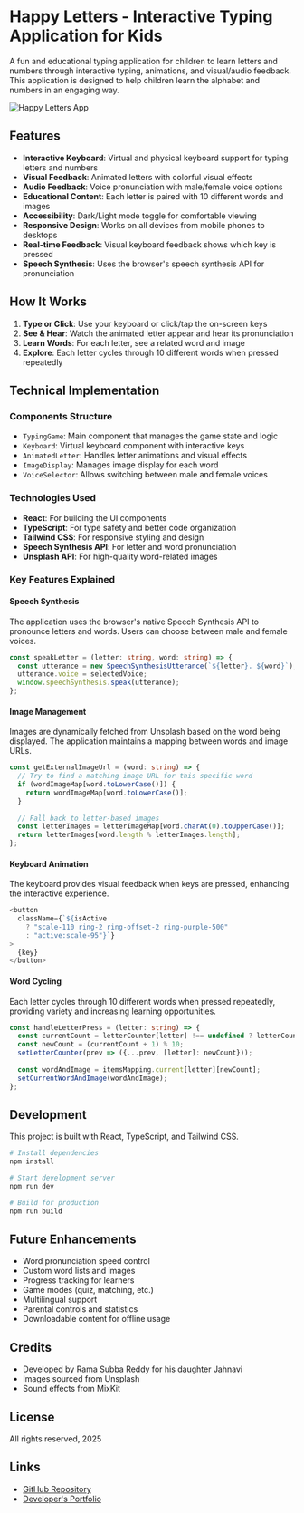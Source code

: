 
# Happy Letters - Interactive Typing Application for Kids

A fun and educational typing application for children to learn letters and numbers through interactive typing, animations, and visual/audio feedback. This application is designed to help children learn the alphabet and numbers in an engaging way.

![Happy Letters App](https://images.unsplash.com/photo-1503676260728-1c00da094a0b?q=80&w=1470&h=600&auto=format&fit=crop)

## Features

- **Interactive Keyboard**: Virtual and physical keyboard support for typing letters and numbers
- **Visual Feedback**: Animated letters with colorful visual effects
- **Audio Feedback**: Voice pronunciation with male/female voice options
- **Educational Content**: Each letter is paired with 10 different words and images
- **Accessibility**: Dark/Light mode toggle for comfortable viewing
- **Responsive Design**: Works on all devices from mobile phones to desktops
- **Real-time Feedback**: Visual keyboard feedback shows which key is pressed
- **Speech Synthesis**: Uses the browser's speech synthesis API for pronunciation

## How It Works

1. **Type or Click**: Use your keyboard or click/tap the on-screen keys
2. **See & Hear**: Watch the animated letter appear and hear its pronunciation
3. **Learn Words**: For each letter, see a related word and image
4. **Explore**: Each letter cycles through 10 different words when pressed repeatedly

## Technical Implementation

### Components Structure

- `TypingGame`: Main component that manages the game state and logic
- `Keyboard`: Virtual keyboard component with interactive keys
- `AnimatedLetter`: Handles letter animations and visual effects
- `ImageDisplay`: Manages image display for each word
- `VoiceSelector`: Allows switching between male and female voices

### Technologies Used

- **React**: For building the UI components
- **TypeScript**: For type safety and better code organization
- **Tailwind CSS**: For responsive styling and design
- **Speech Synthesis API**: For letter and word pronunciation
- **Unsplash API**: For high-quality word-related images

### Key Features Explained

#### Speech Synthesis

The application uses the browser's native Speech Synthesis API to pronounce letters and words. Users can choose between male and female voices.

```typescript
const speakLetter = (letter: string, word: string) => {
  const utterance = new SpeechSynthesisUtterance(`${letter}. ${word}`);
  utterance.voice = selectedVoice;
  window.speechSynthesis.speak(utterance);
};
```

#### Image Management

Images are dynamically fetched from Unsplash based on the word being displayed. The application maintains a mapping between words and image URLs.

```typescript
const getExternalImageUrl = (word: string) => {
  // Try to find a matching image URL for this specific word
  if (wordImageMap[word.toLowerCase()]) {
    return wordImageMap[word.toLowerCase()];
  }
  
  // Fall back to letter-based images
  const letterImages = letterImageMap[word.charAt(0).toUpperCase()];
  return letterImages[word.length % letterImages.length];
};
```

#### Keyboard Animation

The keyboard provides visual feedback when keys are pressed, enhancing the interactive experience.

```typescript
<button
  className={`${isActive 
    ? "scale-110 ring-2 ring-offset-2 ring-purple-500" 
    : "active:scale-95"}`}
>
  {key}
</button>
```

#### Word Cycling

Each letter cycles through 10 different words when pressed repeatedly, providing variety and increasing learning opportunities.

```typescript
const handleLetterPress = (letter: string) => {
  const currentCount = letterCounter[letter] !== undefined ? letterCounter[letter] : 0;
  const newCount = (currentCount + 1) % 10;
  setLetterCounter(prev => ({...prev, [letter]: newCount}));
  
  const wordAndImage = itemsMapping.current[letter][newCount];
  setCurrentWordAndImage(wordAndImage);
};
```

## Development

This project is built with React, TypeScript, and Tailwind CSS.

```bash
# Install dependencies
npm install

# Start development server
npm run dev

# Build for production
npm run build
```

## Future Enhancements

- Word pronunciation speed control
- Custom word lists and images
- Progress tracking for learners
- Game modes (quiz, matching, etc.)
- Multilingual support
- Parental controls and statistics
- Downloadable content for offline usage

## Credits

- Developed by Rama Subba Reddy for his daughter Jahnavi
- Images sourced from Unsplash
- Sound effects from MixKit

## License

All rights reserved, 2025

## Links

- [GitHub Repository](https://github.com/ramaeondev/happy-letters)
- [Developer's Portfolio](https://rama.cloudnotes.click)
